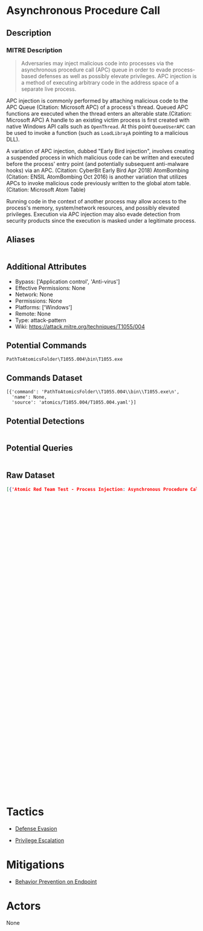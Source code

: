 
# Asynchronous Procedure Call

## Description

### MITRE Description

> Adversaries may inject malicious code into processes via the asynchronous procedure call (APC) queue in order to evade process-based defenses as well as possibly elevate privileges. APC injection is a method of executing arbitrary code in the address space of a separate live process. 

APC injection is commonly performed by attaching malicious code to the APC Queue (Citation: Microsoft APC) of a process's thread. Queued APC functions are executed when the thread enters an alterable state.(Citation: Microsoft APC) A handle to an existing victim process is first created with native Windows API calls such as <code>OpenThread</code>. At this point <code>QueueUserAPC</code> can be used to invoke a function (such as <code>LoadLibrayA</code> pointing to a malicious DLL). 

A variation of APC injection, dubbed "Early Bird injection", involves creating a suspended process in which malicious code can be written and executed before the process' entry point (and potentially subsequent anti-malware hooks) via an APC. (Citation: CyberBit Early Bird Apr 2018) AtomBombing (Citation: ENSIL AtomBombing Oct 2016) is another variation that utilizes APCs to invoke malicious code previously written to the global atom table.(Citation: Microsoft Atom Table)

Running code in the context of another process may allow access to the process's memory, system/network resources, and possibly elevated privileges. Execution via APC injection may also evade detection from security products since the execution is masked under a legitimate process. 

## Aliases

```

```

## Additional Attributes

* Bypass: ['Application control', 'Anti-virus']
* Effective Permissions: None
* Network: None
* Permissions: None
* Platforms: ['Windows']
* Remote: None
* Type: attack-pattern
* Wiki: https://attack.mitre.org/techniques/T1055/004

## Potential Commands

```
PathToAtomicsFolder\T1055.004\bin\T1055.exe
```

## Commands Dataset

```
[{'command': 'PathToAtomicsFolder\\T1055.004\\bin\\T1055.exe\n',
  'name': None,
  'source': 'atomics/T1055.004/T1055.004.yaml'}]
```

## Potential Detections

```json

```

## Potential Queries

```json

```

## Raw Dataset

```json
[{'Atomic Red Team Test - Process Injection: Asynchronous Procedure Call': {'atomic_tests': [{'auto_generated_guid': '611b39b7-e243-4c81-87a4-7145a90358b1',
                                                                                              'description': 'Process '
                                                                                                             'Injection '
                                                                                                             'using '
                                                                                                             'C#\n'
                                                                                                             'reference: '
                                                                                                             'https://github.com/pwndizzle/c-sharp-memory-injection\n'
                                                                                                             'Excercises '
                                                                                                             'Five '
                                                                                                             'Techniques\n'
                                                                                                             '1. '
                                                                                                             'Process '
                                                                                                             'injection\n'
                                                                                                             '2. '
                                                                                                             'ApcInjectionAnyProcess\n'
                                                                                                             '3. '
                                                                                                             'ApcInjectionNewProcess\n'
                                                                                                             '4. '
                                                                                                             'IatInjection\n'
                                                                                                             '5. '
                                                                                                             'ThreadHijack\n'
                                                                                                             'Upon '
                                                                                                             'successful '
                                                                                                             'execution, '
                                                                                                             'cmd.exe '
                                                                                                             'will '
                                                                                                             'execute '
                                                                                                             'T1055.exe, '
                                                                                                             'which '
                                                                                                             'exercises '
                                                                                                             '5 '
                                                                                                             'techniques. '
                                                                                                             'Output '
                                                                                                             'will '
                                                                                                             'be '
                                                                                                             'via '
                                                                                                             'stdout.\n',
                                                                                              'executor': {'command': '#{exe_binary}\n',
                                                                                                           'name': 'command_prompt'},
                                                                                              'input_arguments': {'exe_binary': {'default': 'PathToAtomicsFolder\\T1055.004\\bin\\T1055.exe',
                                                                                                                                 'description': 'Output '
                                                                                                                                                'Binary',
                                                                                                                                 'type': 'Path'}},
                                                                                              'name': 'Process '
                                                                                                      'Injection '
                                                                                                      'via '
                                                                                                      'C#',
                                                                                              'supported_platforms': ['windows']}],
                                                                            'attack_technique': 'T1055.004',
                                                                            'display_name': 'Process '
                                                                                            'Injection: '
                                                                                            'Asynchronous '
                                                                                            'Procedure '
                                                                                            'Call'}}]
```

# Tactics


* [Defense Evasion](../tactics/Defense-Evasion.md)

* [Privilege Escalation](../tactics/Privilege-Escalation.md)
    

# Mitigations


* [Behavior Prevention on Endpoint](../mitigations/Behavior-Prevention-on-Endpoint.md)


# Actors

None
